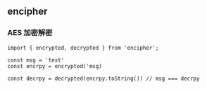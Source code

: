 ## encipher

### AES 加密解密

```
import { encrypted, decrypted } from 'encipher';

const msg = 'text'
const encrpy = encrypted('msg)

const decrpy = decrypted(encrpy.toString()) // msg === decrpy
```